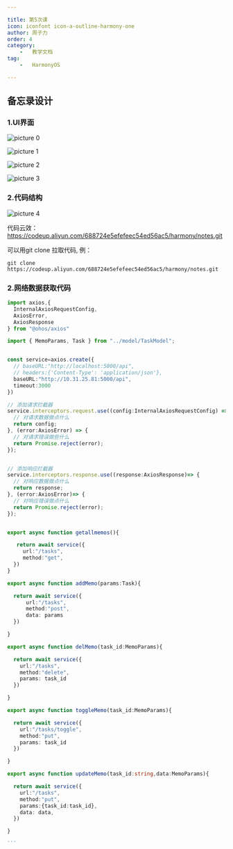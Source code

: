 ```yaml
---

title: 第5次课 
icon: iconfont icon-a-outline-harmony-one  
author: 周子力  
order: 4  
category:
    -   教学文档  
tag:
    -   HarmonyOS

---
```


## 备忘录设计

### 1.UI界面

![picture 0](https://oss.docs.z-xin.net/4540f325275380c21ae5f09a605e011b44484e9bfd1dede41cf48ac8de63bf1f.png)  

![picture 1](https://oss.docs.z-xin.net/d0e8aa1c563dffa426b135af1c2a122ce4ff422c2e568f64607778928f487723.png)  

![picture 2](https://oss.docs.z-xin.net/b3f4d6a2f152bb101f1ca9ae0e8e91035544a4f28e4b02ebca8f7ca61ba651ff.png)  

![picture 3](https://oss.docs.z-xin.net/5c62172a79ab181d860ca77e6d7b361a6499d34eaa54aea4009e5f10aae94681.png)  


### 2.代码结构

![picture 4](https://oss.docs.z-xin.net/27f568376d251791889fded16d20e67892a0174319ca845dd5d4b2d7d7895f99.png)  


代码云效： https://codeup.aliyun.com/688724e5efefeec54ed56ac5/harmony/notes.git

可以用git clone 拉取代码, 例：
```
git clone https://codeup.aliyun.com/688724e5efefeec54ed56ac5/harmony/notes.git
```

### 2.网络数据获取代码
````ts
import axios,{
  InternalAxiosRequestConfig,
  AxiosError,
  AxiosResponse
} from "@ohos/axios"

import { MemoParams, Task } from "../model/TaskModel";


const service=axios.create({
  // baseURL:"http://localhost:5000/api",
  // headers:{'Content-Type': 'application/json'},
  baseURL:"http://10.31.25.81:5000/api",
  timeout:3000
})

// 添加请求拦截器
service.interceptors.request.use((config:InternalAxiosRequestConfig) => {
  // 对请求数据做点什么
  return config;
}, (error:AxiosError) => {
  // 对请求错误做些什么
  return Promise.reject(error);
});


// 添加响应拦截器
service.interceptors.response.use((response:AxiosResponse)=> {
  // 对响应数据做点什么
  return response;
}, (error:AxiosError)=> {
  // 对响应错误做点什么
  return Promise.reject(error);
});


export async function getallmemos(){

   return await service({
     url:"/tasks",
     method:"get",
  })
}

export async function addMemo(params:Task){

  return await service({
      url:"/tasks",
      method:"post",
      data: params
  })

}

export async function delMemo(task_id:MemoParams){

  return await service({
    url:"/tasks",
    method:"delete",
    params: task_id
  })

}

export async function toggleMemo(task_id:MemoParams){

  return await service({
    url:"/tasks/toggle",
    method:"put",
    params: task_id
  })

}

export async function updateMemo(task_id:string,data:MemoParams){

  return await service({
    url:"/tasks",
    method:"put",
    params:{task_id:task_id},
    data: data,
  })

}

```